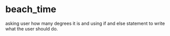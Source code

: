 # beach_time
asking user how many degrees it is and using if and else statement to write what the user should do.
